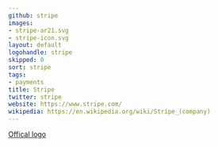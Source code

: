 ```yaml
---
github: stripe
images:
- stripe-ar21.svg
- stripe-icon.svg
layout: default
logohandle: stripe
skipped: 0
sort: stripe
tags:
- payments
title: Stripe
twitter: stripe
website: https://www.stripe.com/
wikipedia: https://en.wikipedia.org/wiki/Stripe_(company)
---
```


[Offical logo](https://stripe.com/about/resources)
